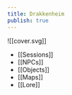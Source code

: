```yaml
---
title: Drakkenheim
publish: true
---
```

![[cover.svg]]
- [[Sessions]]
- [[NPCs]]
- [[Objects]]
- [[Maps]]
- [[Lore]]